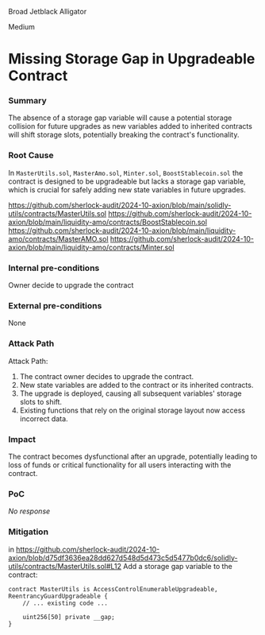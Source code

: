 Broad Jetblack Alligator

Medium

# Missing Storage Gap in Upgradeable Contract

### Summary

The absence of a storage gap variable will cause a potential storage collision for future upgrades as new variables added to inherited contracts will shift storage slots, potentially breaking the contract's functionality.

### Root Cause

 In `MasterUtils.sol`,  `MasterAmo.sol`,  `Minter.sol`, `BoostStablecoin.sol`  the contract is designed to be upgradeable but lacks a storage gap variable, which is crucial for safely adding new state variables in future upgrades.
 
 https://github.com/sherlock-audit/2024-10-axion/blob/main/solidly-utils/contracts/MasterUtils.sol
 https://github.com/sherlock-audit/2024-10-axion/blob/main/liquidity-amo/contracts/BoostStablecoin.sol
 https://github.com/sherlock-audit/2024-10-axion/blob/main/liquidity-amo/contracts/MasterAMO.sol
 https://github.com/sherlock-audit/2024-10-axion/blob/main/liquidity-amo/contracts/Minter.sol
 

### Internal pre-conditions

Owner decide to upgrade the contract 

### External pre-conditions

None

### Attack Path

Attack Path:
1. The contract owner decides to upgrade the  contract.
2. New state variables are added to the contract or its inherited contracts.
3. The upgrade is deployed, causing all subsequent variables' storage slots to shift.
4. Existing functions that rely on the original storage layout now access incorrect data.

### Impact

The contract becomes dysfunctional after an upgrade, potentially leading to loss of funds or critical functionality for all users interacting with the contract.

### PoC

_No response_

### Mitigation
in https://github.com/sherlock-audit/2024-10-axion/blob/d75df3636ea28dd627d548d5d473c5d5477b0dc6/solidly-utils/contracts/MasterUtils.sol#L12
Add a storage gap variable to the contract:
```solidity
contract MasterUtils is AccessControlEnumerableUpgradeable, ReentrancyGuardUpgradeable {
    // ... existing code ...

    uint256[50] private __gap;
}
```
